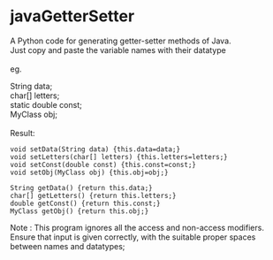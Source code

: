# javaGetterSetter
A Python code for generating getter-setter methods of Java.
<br>
Just copy and paste the variable names with their datatype 
<br>
<br>
eg.
<br>


String data;<br>char[] letters;<br> static double const;<br> MyClass obj;
<br>
<br>
Result:
<br>
```
void setData(String data) {this.data=data;}
void setLetters(char[] letters) {this.letters=letters;}
void setConst(double const) {this.const=const;}
void setObj(MyClass obj) {this.obj=obj;}

String getData() {return this.data;}
char[] getLetters() {return this.letters;}
double getConst() {return this.const;}
MyClass getObj() {return this.obj;}
```

Note : 
This program ignores all the access and non-access modifiers.
<br> Ensure that input is given correctly, with the suitable proper spaces between names and datatypes;
